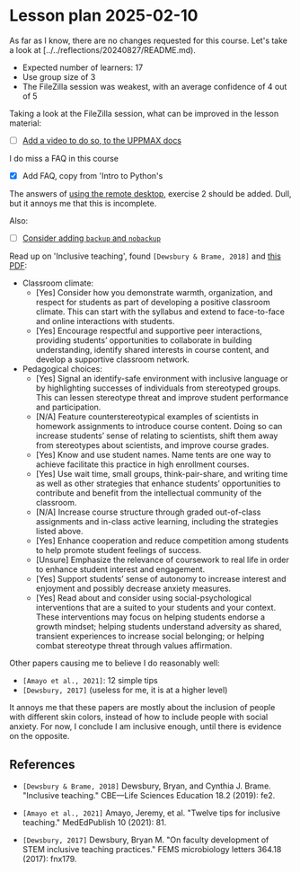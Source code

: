 # Lesson plan 2025-02-10

As far as I know, there are no changes requested for this course.
Let's take a look at [../../reflections/20240827/README.md).

- Expected number of learners: 17
- Use group size of 3
- The FileZilla session was weakest,
  with an average confidence of 4 out of 5

Taking a look at the FileZilla session,
what can be improved in the lesson material:

- [ ] [Add a video to do so, to the UPPMAX docs](https://github.com/UPPMAX/uppmax_intro_day_1/issues/6)

I do miss a FAQ in this course

- [x] Add FAQ, copy from 'Intro to Python's

The answers of [using the remote desktop](../../sessions/use_remote_desktop.md),
exercise 2 should be added. Dull, but it annoys me that this is incomplete.

Also:

- [ ] [Consider adding `backup` and `nobackup`](https://github.com/UPPMAX/uppmax_intro_day_1/issues/8)

Read up on 'Inclusive teaching', found `[Dewsbury & Brame, 2018]` and
[this PDF](inclusive_teaching_checklist.pdf):

- Classroom climate:
  - [Yes] Consider how you demonstrate warmth, organization, and respect for students as part
    of developing a positive classroom climate. This can start with the syllabus and extend
    to face-to-face and online interactions with students.
  - [Yes] Encourage respectful and supportive peer interactions, providing students’
    opportunities to collaborate in building understanding, identify shared interests in
    course content, and develop a supportive classroom network. 
- Pedagogical choices:
  - [Yes] Signal an identify-safe environment with inclusive language or by highlighting successes
    of individuals from stereotyped groups. This can lessen stereotype threat and improve
    student performance and participation.
  - [N/A] Feature counterstereotypical examples of scientists in homework assignments to
    introduce course content. Doing so can increase students’ sense of relating to scientists,
    shift them away from stereotypes about scientists, and improve course grades.
  - [Yes] Know and use student names. Name tents are one way to achieve facilitate this practice
    in high enrollment courses.
  - [Yes] Use wait time, small groups, think-pair-share, and writing time as well as other
    strategies that enhance students’ opportunities to contribute and benefit from the
    intellectual community of the classroom.
  - [N/A] Increase course structure through graded out-of-class assignments and in-class active
    learning, including the strategies listed above.
  - [Yes] Enhance cooperation and reduce competition among students to help promote student
    feelings of success.
  - [Unsure] Emphasize the relevance of coursework to real life in order to enhance student interest
    and engagement.
  - [Yes] Support students’ sense of autonomy to increase interest and enjoyment and possibly
    decrease anxiety measures.
  - [Yes] Read about and consider using social-psychological interventions that are a suited to
    your students and your context. These interventions may focus on helping students
    endorse a growth mindset; helping students understand adversity as shared, transient
    experiences to increase social belonging; or helping combat stereotype threat through
    values affirmation. 

Other papers causing me to believe I do reasonably well: 

  - `[Amayo et al., 2021]`: 12 simple tips
  - `[Dewsbury, 2017]` (useless for me, it is at a higher level)

It annoys me that these papers are mostly about the inclusion
of people with different skin colors, instead of how to include
people with social anxiety. For now, I conclude I am inclusive enough,
until there is evidence on the opposite.

## References

- `[Dewsbury & Brame, 2018]` Dewsbury, Bryan, and Cynthia J. Brame.
  "Inclusive teaching." CBE—Life Sciences Education 18.2 (2019): fe2.
- `[Amayo et al., 2021]` Amayo, Jeremy, et al. "Twelve tips for inclusive teaching." MedEdPublish 10 (2021): 81.

- `[Dewsbury, 2017]` Dewsbury, Bryan M. "On faculty development of STEM inclusive teaching practices." FEMS microbiology letters 364.18 (2017): fnx179.
